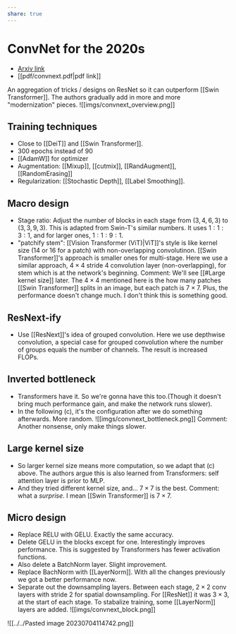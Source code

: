 ```yaml
---
share: true
---
```

# ConvNet for the 2020s
- [Arxiv link](https://arxiv.org/abs/2201.03545)
- [[pdf/convnext.pdf|pdf link]]

An aggregation of tricks / designs on ResNet so it can outperform [[Swin Transformer]]. The authors gradually add in more and more "modernization" pieces.
![[imgs/convnext_overview.png]]

## Training techniques
- Close to [[DeiT]] and [[Swin Transformer]].
- 300 epochs instead of 90
- [[AdamW]] for optimizer
- Augmentation: [[Mixup]], [[cutmix]], [[RandAugment]], [[RandomErasing]]
- Regularization: [[Stochastic Depth]], [[Label Smoothing]].

## Macro design
- Stage ratio: Adjust the number of blocks in each stage from $(3, 4, 6, 3)$ to $(3, 3, 9, 3)$. This is adapted from Swin-T's similar numbers. It uses $1:1:3:1$, and for larger ones, $1:1:9:1$.
- "patchify stem": [[Vision Transformer (ViT)|ViT]]'s style is like kernel size (14 or 16 for a patch) with non-overlapping convolutinon. [[Swin Transformer]]'s approach is smaller ones for multi-stage. Here we use a similar approach, $4\times 4$ stride $4$ convolution layer (non-overlapping), for stem which is at the network's beginning.
Comment: We'll see [[#Large kernel size]] later. The $4 \times 4$ mentioned here is the how many patches [[Swin Transformer]] splits in an image, but each patch is $7 \times 7$. Plus, the performance doesn't change much. I don't think this is something good.

## ResNext-ify
- Use [[ResNext]]'s idea of grouped convolution. Here we use depthwise convolution, a special case for grouped convolution where the number of groups equals the number of channels. The result is increased FLOPs.

## Inverted bottleneck
- Transformers have it. So we're gonna have this too.(Though it doesn't bring much performance gain, and make the network runs slower).
- In the following (c), it's the configuration after we do something afterwards. More random.
![[imgs/convnext_bottleneck.png]]
Comment: Another nonsense, only make things slower. 

## Large kernel size
- So larger kernel size means more computation, so we adapt that (c) above. The authors argue this is also learned from Transformers: self attention layer is prior to MLP.
- And they tried different kernel size, and... $7 \times 7$ is the best.
Comment: what a *surprise*. I mean [[Swin Transformer]] is $7 \times 7$. 

## Micro design
- Replace RELU with GELU. Exactly the same accuracy.
- Delete GELU in the blocks except for one. Interestingly improves performance. This is suggested by Transformers has fewer activation functions.
- Also delete a BatchNorm layer. Slight improvement.
- Replace BachNorm with [[LayerNorm]]. With all the changes previously we got a better performance now.
- Separate out the downsampling layers. Between each stage, $2\times2$ conv layers with stride $2$ for spatial downsampling. For [[ResNet]] it was $3\times 3$, at the start of each stage. To stabalize training, some [[LayerNorm]] layers are added. 
![[imgs/convnext_block.png]]

![[../../Pasted image 20230704114742.png]]